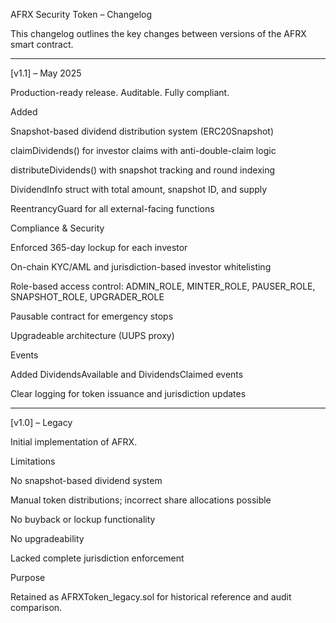 AFRX Security Token – Changelog

This changelog outlines the key changes between versions of the AFRX smart contract.


---

[v1.1] – May 2025

Production-ready release. Auditable. Fully compliant.

Added

Snapshot-based dividend distribution system (ERC20Snapshot)

claimDividends() for investor claims with anti-double-claim logic

distributeDividends() with snapshot tracking and round indexing

DividendInfo struct with total amount, snapshot ID, and supply

ReentrancyGuard for all external-facing functions


Compliance & Security

Enforced 365-day lockup for each investor

On-chain KYC/AML and jurisdiction-based investor whitelisting

Role-based access control: ADMIN_ROLE, MINTER_ROLE, PAUSER_ROLE, SNAPSHOT_ROLE, UPGRADER_ROLE

Pausable contract for emergency stops

Upgradeable architecture (UUPS proxy)


Events

Added DividendsAvailable and DividendsClaimed events

Clear logging for token issuance and jurisdiction updates



---

[v1.0] – Legacy

Initial implementation of AFRX.

Limitations

No snapshot-based dividend system

Manual token distributions; incorrect share allocations possible

No buyback or lockup functionality

No upgradeability

Lacked complete jurisdiction enforcement


Purpose

Retained as AFRXToken_legacy.sol for historical reference and audit comparison.

